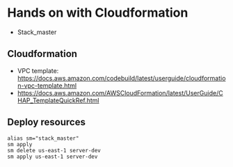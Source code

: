 # Hands on with Cloudformation
- Stack_master
## Cloudformation
- VPC template: https://docs.aws.amazon.com/codebuild/latest/userguide/cloudformation-vpc-template.html
- https://docs.aws.amazon.com/AWSCloudFormation/latest/UserGuide/CHAP_TemplateQuickRef.html
## Deploy resources
```
alias sm="stack_master"
sm apply
sm delete us-east-1 server-dev
sm apply us-east-1 server-dev
```